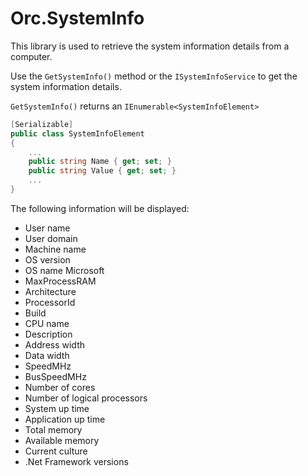 Orc.SystemInfo
==================

This library is used to retrieve the system information details from a computer.

Use the `GetSystemInfo()` method or the `ISystemInfoService` to get the system information details.

`GetSystemInfo()` returns an `IEnumerable<SystemInfoElement>`

```c#
[Serializable]
public class SystemInfoElement
{
    ...
    public string Name { get; set; }
    public string Value { get; set; }
    ...
}
```

The following information will be displayed:

- User name
- User domain
- Machine name
- OS version
- OS name Microsoft
- MaxProcessRAM
- Architecture
- ProcessorId 
- Build 
- CPU name 
- Description
- Address width 
- Data width 
- SpeedMHz
- BusSpeedMHz
- Number of cores
- Number of logical processors
- System up time
- Application up time
- Total memory
- Available memory
- Current culture
- .Net Framework versions  
